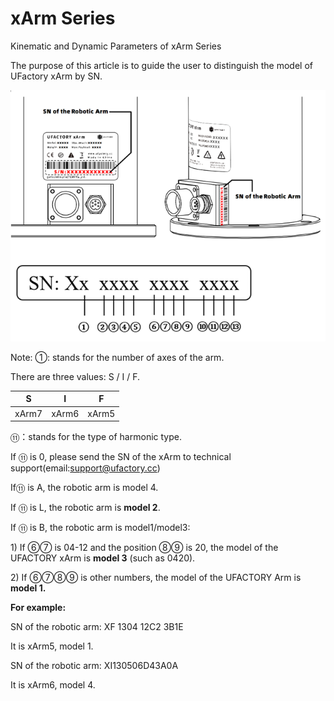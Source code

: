 

# xArm Series

Kinematic and Dynamic Parameters of xArm Series

The purpose of this article is to guide the user to distinguish the model of UFactory xArm by SN.


![](../assets/SerialNumber(1).png)


Note:
①: stands for the number of axes of the arm.


There are three values: S / I / F.

| S     | I     | F     |
| ----- | ----- | ----- |
| xArm7 | xArm6 | xArm5 |




⑪：stands for the type of harmonic type.


If ⑪ is 0, please send the SN of the xArm to technical support(email:support@ufactory.cc)

If⑪ is A,  the robotic arm is model 4.

If ⑪ is L,  the robotic arm is **model 2**.

If ⑪ is B,  the robotic arm is model1/model3:

&#x20;  1\) If ⑥⑦ is 04-12 and the position ⑧⑨ is 20, the model of the UFACTORY xArm is **model 3** (such as 0420).

&#x20;  2\) If  ⑥⑦⑧⑨ is other numbers, the model of the UFACTORY Arm is **model 1.**



**For example:**

SN of the robotic arm:  XF 1304 12C2 3B1E

It is xArm5,  model 1.



SN of the robotic arm: XI130506D43A0A

It is xArm6, model 4.

&#x20;    &#x20;
